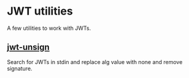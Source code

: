 # JWT utilities

A few utilities to work with JWTs.

## [jwt-unsign](jwt-unsign)

Search for JWTs in stdin and replace alg value with none and remove signature.
